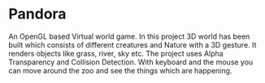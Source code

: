 Pandora
=======

An OpenGL based Virtual world game.
In this project 3D world has been built which consists of different creatures and Nature with a 3D gesture. It renders objects like grass, river, sky etc. The project uses Alpha Transparency and Collision Detection. With keyboard and the mouse you can move around the zoo and see the things which are happening.
